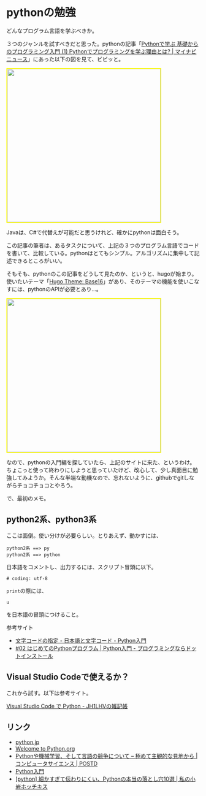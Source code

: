 pythonの勉強
========

どんなプログラム言語を学ぶべきか。

３つのジャンルを試すべきだと思った。pythonの記事「[Pythonで学ぶ 基礎からのプログラミング入門 (1) Pythonでプログラミングを学ぶ理由とは? | マイナビニュース](http://news.mynavi.jp/series/python/001/)」にあった以下の図を見て、ビビッと。

<img src="http://news.mynavi.jp/series/python/001/images/003.jpg" style="width:400px;border:2px solid yellow">

Javaは、C#で代替えが可能だと思うけれど、確かにpythonは面白そう。

この記事の筆者は、あるタスクについて、上記の３つのプログラム言語でコードを書いて、比較している。pythonはとてもシンプル。アルゴリズムに集中して記述できるところがいい。

そもそも、pythonのこの記事をどうして見たのか、というと、hugoが始まり。使いたいテーマ「[Hugo Theme: Base16](http://themes.gohugo.io/base16/)」があり、そのテーマの機能を使いこなすには、pythonのAPIが必要とあり…。

<img src="https://raw.githubusercontent.com/htdvisser/hugo-base16-theme/master/images/screenshot.png" style="width:400px;border:2px solid yellow">

なので、pythonの入門編を探していたら、上記のサイトに来た、というわけ。ちょこっと使って終わりにしようと思っていたけど、改心して、少し真面目に勉強してみようか。そんな半端な動機なので、忘れないように、githubでgitしながらチョコチョコとやろう。

で、最初のメモ。

python2系、python3系
-------------------------

ここは面倒。使い分けが必要らしい。とりあえず、動かすには、

```
python2系 ==> py
python2系 ==> python
```

日本語をコメントし、出力するには、スクリプト冒頭に以下。

```
# coding: utf-8
```

<code>print</code>の際には、

```
u
```
を日本語の冒頭につけること。

参考サイト
- [文字コードの指定 - 日本語と文字コード - Python入門](http://www.pythonweb.jp/tutorial/japan/index1.html)
- [#02 はじめてのPythonプログラム | Python入門 - プログラミングならドットインストール](http://dotinstall.com/lessons/basic_python_v2/26002)

Visual Studio Codeで使えるか？
---------------------------------

これから試す。以下は参考サイト。

[Visual Studio Code で Python - JH1LHVの雑記帳](http://jh1lhv.hatenablog.jp/entry/2015/11/24/211052)

リンク
-------

- [python.jp](http://www.python.jp/)
- [Welcome to Python.org](https://www.python.org/)
- [Pythonや機械学習、そして言語の競争について – 極めて主観的な見地から | コンピュータサイエンス | POSTD](http://postd.cc/python-machine-learning-and-language-wars-a-highly-subjective-point-of-view/)
- [Python入門](http://www.tohoho-web.com/python/index.html)
- [[python] 細かすぎて伝わりにくい、Pythonの本当の落とし穴10選 | 私の小岩ホッチキス](http://kwatch.houkagoteatime.net/blog/2014/08/24/python-pitfalls/)